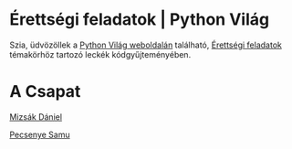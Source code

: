 # Érettségi feladatok | Python Világ


Szia, üdvözöllek a [Python Világ weboldalán](https://pythonvilag.hu/) található, [Érettségi feladatok](#) témakörhöz tartozó
leckék kódgyűjteményében.


# A Csapat


[Mizsák Dániel](https://www.linkedin.com/in/daniel-mizsak)

[Pecsenye Samu](https://www.linkedin.com/in/samu-pecsenye)
